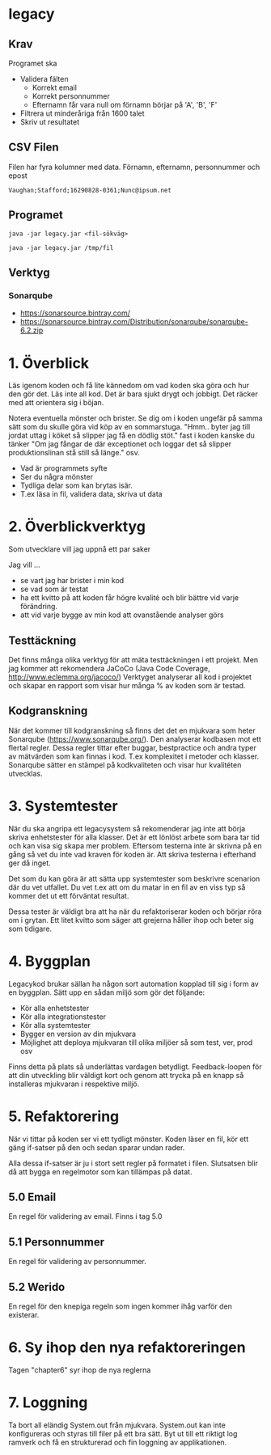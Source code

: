 # legacy

## Krav
Programet ska
  - Validera fälten
    - Korrekt email
    - Korrekt personnummer
    - Efternamn får vara null om förnamn börjar på 'A', 'B', 'F'
  - Filtrera ut minderåriga från 1600 talet
  - Skriv ut resultatet 

## CSV Filen
Filen har fyra kolumner med data. Förnamn, efternamn, personnummer och epost

     
    Vaughan;Stafford;16290828-0361;Nunc@ipsum.net
    
## Programet

    java -jar legacy.jar <fil-sökväg>
    
    java -jar legacy.jar /tmp/fil
    

## Verktyg
### Sonarqube
 - https://sonarsource.bintray.com/
 - https://sonarsource.bintray.com/Distribution/sonarqube/sonarqube-6.2.zip

# 1. Överblick
Läs igenom koden och få lite kännedom om vad koden ska göra och hur den gör det.
Läs inte all kod. Det är bara sjukt drygt och jobbigt. Det räcker med att orientera
sig i böjan.

Notera eventuella mönster och brister. Se dig om i koden ungefär på samma sätt
som du skulle göra vid köp av en sommarstuga. "Hmm.. byter jag till jordat uttag i
köket så slipper jag få en dödlig stöt." fast i koden kanske du tänker
"Om jag fångar de där exceptionet och loggar det så slipper produktionslinan stå still
så länge." osv.

   - Vad är programmets syfte
   - Ser du några mönster
   - Tydliga delar som kan brytas isär.
   - T.ex läsa in fil, validera data, skriva ut data

# 2. Överblickverktyg
Som utvecklare vill jag uppnå ett par saker

Jag vill ...
- se vart jag har brister i min kod
- se vad som är testat
- ha ett kvitto på att koden får högre kvalité och blir bättre
vid varje förändring.
- att vid varje bygge av min kod att ovanstående analyser görs

## Testtäckning
Det finns många olika verktyg för att mäta testtäckningen i ett projekt.
Men jag kommer att rekomendera JaCoCo (Java Code Coverage, http://www.eclemma.org/jacoco/)
Verktyget analyserar all kod i projektet och skapar en rapport som visar
hur många % av koden som är testad.

## Kodgranskning
När det kommer till kodgranskning så finns det det en mjukvara som heter
Sonarqube (https://www.sonarqube.org/). Den analyserar kodbasen mot
ett flertal regler. Dessa regler tittar efter buggar, bestpractice och andra typer
av mätvärden som kan finnas i kod. T.ex komplexitet i metoder och klasser.
Sonarqube sätter en stämpel på kodkvaliteten och visar hur kvalitéten utvecklas.

# 3. Systemtester
När du ska angripa ett legacysystem så rekomenderar jag inte att börja skriva
enhetstester för alla klasser. Det är ett lönlöst arbete som bara tar tid och kan visa
sig skapa mer problem. Eftersom testerna inte är skrivna på en gång så vet du
inte vad kraven för koden är. Att skriva testerna i efterhand ger då inget.

Det som du kan göra är att sätta upp systemtester som beskrivre scenarion
där du vet utfallet. Du vet t.ex att om du matar in en fil av en viss typ
så kommer det ut ett förväntat resultat.

Dessa tester är väldigt bra att ha när du refaktoriserar koden och börjar
röra om i grytan. Ett litet kvitto som säger att grejerna håller ihop och
beter sig som tidigare.

# 4. Byggplan
Legacykod brukar sällan ha någon sort automation kopplad till sig
i form av en byggplan. Sätt upp en sådan miljö som gör det följande:

- Kör alla enhetstester
- Kör alla integrationstester
- Kör alla systemtester
- Bygger en version av din mjukvara
- Möjlighet att deploya mjukvaran till olika miljöer så som
test, ver, prod osv

Finns detta på plats så underlättas vardagen betydligt. Feedback-loopen
för att din utveckling blir väldigt kort och genom att trycka på
en knapp så installeras mjukvaran i respektive miljö.

# 5. Refaktorering
När vi tittar på koden ser vi ett tydligt mönster. Koden läser  en fil,
kör ett gäng if-satser på den och sedan sparar undan rader.

Alla dessa if-satser är ju i stort sett regler på formatet i filen.
Slutsatsen blir då att bygga en regelmotor som kan tillämpas på datat.

## 5.0 Email
En regel för validering av email. Finns i tag 5.0

## 5.1 Personnummer
En regel för validering av personnummer.

## 5.2 Werido
En regel för den knepiga regeln som ingen kommer ihåg varför den existerar.

# 6. Sy ihop den nya refaktoreringen
Tagen "chapter6" syr ihop de nya reglerna

# 7. Loggning
Ta bort all eländig System.out från mjukvara. System.out kan inte konfigureras
och styras till filer på ett bra sätt. Byt ut till ett riktigt log ramverk
och få en strukturerad och fin loggning av applikationen.
